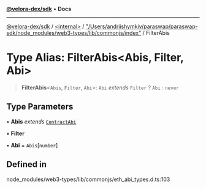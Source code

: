 [**@velora-dex/sdk**](../../../../README.md) • **Docs**

***

[@velora-dex/sdk](../../../../globals.md) / [\<internal\>](../../../README.md) / ["/Users/andriishymkiv/paraswap/paraswap-sdk/node\_modules/web3-types/lib/commonjs/index"](../README.md) / FilterAbis

# Type Alias: FilterAbis\<Abis, Filter, Abi\>

> **FilterAbis**\<`Abis`, `Filter`, `Abi`\>: `Abi` *extends* `Filter` ? `Abi` : `never`

## Type Parameters

• **Abis** *extends* [`ContractAbi`](../../../type-aliases/ContractAbi.md)

• **Filter**

• **Abi** = `Abis`\[`number`\]

## Defined in

node\_modules/web3-types/lib/commonjs/eth\_abi\_types.d.ts:103
